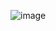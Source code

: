 ![image](https://github.com/Pearlgrowth/NODEJS/assets/139564822/91e3f416-e7df-4d72-91da-1c19ea89e9b5)
